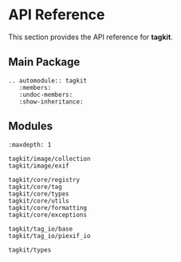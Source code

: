 # API Reference

This section provides the API reference for **tagkit**.

## Main Package

```{eval-rst}
.. automodule:: tagkit
   :members:
   :undoc-members:
   :show-inheritance:
```

## Modules

```{toctree}
:maxdepth: 1

tagkit/image/collection
tagkit/image/exif

tagkit/core/registry
tagkit/core/tag
tagkit/core/types
tagkit/core/utils
tagkit/core/formatting
tagkit/core/exceptions

tagkit/tag_io/base
tagkit/tag_io/piexif_io

tagkit/types
```
